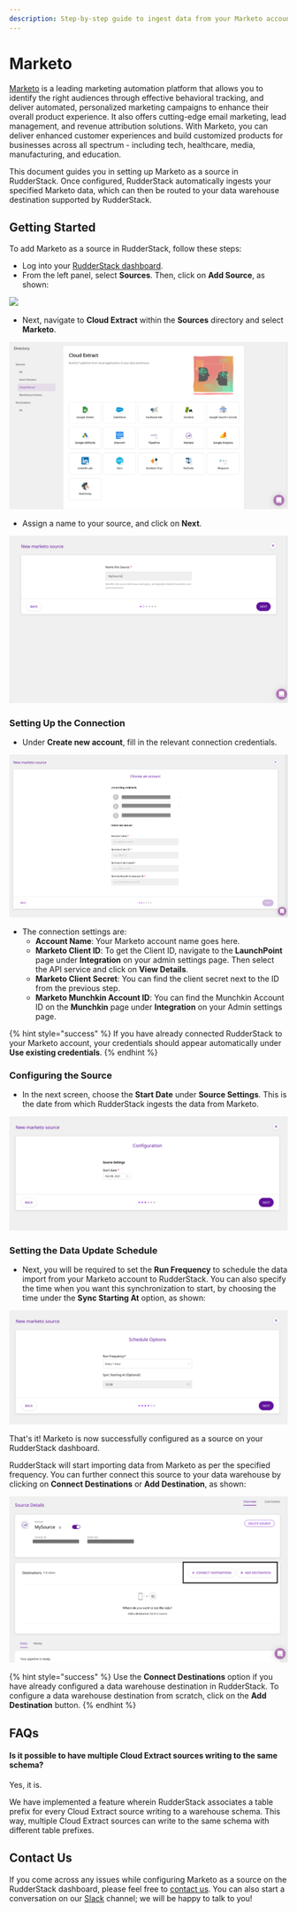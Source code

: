 ```yaml
---
description: Step-by-step guide to ingest data from your Marketo account into RudderStack.
---
```


# Marketo

[Marketo](https://marketo.com) is a leading marketing automation platform that allows you to identify the right audiences through effective behavioral tracking, and deliver automated, personalized marketing campaigns to enhance their overall product experience. It also offers cutting-edge email marketing, lead management, and revenue attribution solutions. With Marketo, you can deliver enhanced customer experiences and build customized products for businesses across all spectrum - including tech, healthcare, media, manufacturing, and education.

This document guides you in setting up Marketo as a source in RudderStack. Once configured, RudderStack automatically ingests your specified Marketo data, which can then be routed to your data warehouse destination supported by RudderStack.

## Getting Started

To add Marketo as a source in RudderStack, follow these steps:

* Log into your [RudderStack dashboard](https://app.rudderlabs.com/signup?type=freetrial).
* From the left panel, select **Sources**. Then, click on **Add Source**, as shown:

![](../.gitbook/assets/1%20%284%29%20%283%29%20%283%29%20%283%29%20%283%29%20%283%29%20%283%29%20%283%29%20%283%29%20%283%29%20%283%29%20%283%29%20%283%29%20%283%29%20%283%29%20%283%29%20%282%29%20%283%29.png)

* Next, navigate to **Cloud Extract** within the **Sources** directory and select **Marketo**.

![](../.gitbook/assets/2%20%289%29.png)

* Assign a name to your source, and click on **Next**.

![](../.gitbook/assets/3%20%284%29.png)

### Setting Up the Connection

* Under **Create new account**, fill in the relevant connection credentials.

![](../.gitbook/assets/4%20%283%29.png)

* The connection settings are: 
  * **Account Name**: Your Marketo account name goes here.
  * **Marketo Client ID**: To get the Client ID, navigate to the **LaunchPoint** page under **Integration** on your admin settings page. Then select the API service and click on **View Details**.
  * **Marketo Client Secret**: You can find the client secret next to the ID from the previous step.
  * **Marketo Munchkin Account ID**: You can find the Munchkin Account ID on the **Munchkin** page under **Integration** on your Admin settings page.

{% hint style="success" %}
If you have already connected RudderStack to your Marketo account, your credentials should appear automatically under **Use existing credentials**.
{% endhint %}

### Configuring the Source

* In the next screen, choose the **Start Date** under **Source Settings**. This is the date from which RudderStack ingests the data from Marketo.

![](../.gitbook/assets/5%20%289%29.png)

### Setting the Data Update Schedule

* Next, you will be required to set the **Run Frequency** to schedule the data import from your Marketo account to RudderStack. You can also specify the time when you want this synchronization to start, by choosing the time under the **Sync Starting At** option, as shown:

![](../.gitbook/assets/6%20%289%29.png)

That's it! Marketo is now successfully configured as a source on your RudderStack dashboard. 

RudderStack will start importing data from Marketo as per the specified frequency. You can further connect this source to your data warehouse by clicking on **Connect Destinations** or **Add Destination**, as shown:

![](../.gitbook/assets/7%20%285%29.png)

{% hint style="success" %}
Use the **Connect Destinations** option if you have already configured a data warehouse destination in RudderStack. To configure a data warehouse destination from scratch, click on the **Add Destination** button.
{% endhint %}

## FAQs

#### Is it possible to have multiple Cloud Extract sources writing to the same schema?

Yes, it is. 

We have implemented a feature wherein RudderStack associates a table prefix for every Cloud Extract source writing to a warehouse schema. This way, multiple Cloud Extract sources can write to the same schema with different table prefixes.

## Contact Us

If you come across any issues while configuring Marketo as a source on the RudderStack dashboard, please feel free to [contact us](mailto:%20docs@rudderstack.com). You can also start a conversation on our [Slack](https://resources.rudderstack.com/join-rudderstack-slack) channel; we will be happy to talk to you!

